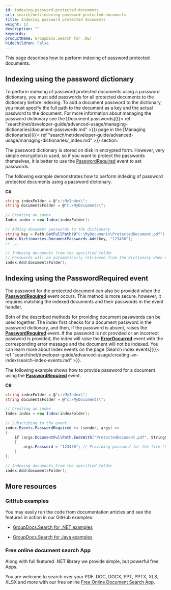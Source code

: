 ```yaml
---
id: indexing-password-protected-documents
url: search/net/indexing-password-protected-documents
title: Indexing password protected documents
weight: 12
description: ""
keywords: 
productName: GroupDocs.Search for .NET
hideChildren: False
---
```

This page describes how to perform indexing of password protected documents.

## Indexing using the password dictionary

To perform indexing of password protected documents using a password dictionary, you must add passwords for all protected documents to the dictionary before indexing. To add a document password to the dictionary, you must specify the full path to the document as a key and the actual password to the document. For more information about managing the password dictionary see the [Document passwords]({{< ref "search/net/developer-guide/advanced-usage/managing-dictionaries/document-passwords.md" >}}) page in the [Managing dictionaries]({{< ref "search/net/developer-guide/advanced-usage/managing-dictionaries/_index.md" >}} section.

The password dictionary is stored on disk in encrypted form. However, very simple encryption is used, so if you want to protect the passwords themselves, it is better to use the [PasswordRequired](https://apireference.groupdocs.com/net/search/groupdocs.search.events/eventhub/events/passwordrequired) event to set passwords.

The following example demonstrates how to perform indexing of password protected documents using a password dictionary.

**C#**

```csharp
string indexFolder = @"c:\MyIndex\";
string documentsFolder = @"c:\MyDocuments\";
 
// Creating an index
Index index = new Index(indexFolder);
 
// Adding document passwords to the dictionary
string key = Path.GetFullPath(@"C:\MyDocuments\ProtectedDocument.pdf");
index.Dictionaries.DocumentPasswords.Add(key, "123456");
// ...
 
// Indexing documents from the specified folder
// Passwords will be automatically retrieved from the dictionary when necessary
index.Add(documentsFolder);
```

## Indexing using the PasswordRequired event

The password for the protected document can also be provided when the **[PasswordRequired](https://apireference.groupdocs.com/net/search/groupdocs.search.events/eventhub/events/passwordrequired)** event occurs. This method is more secure, however, it requires matching the indexed documents and their passwords in the event handler.

Both of the described methods for providing document passwords can be used together. The index first checks for a document password in the password dictionary, and then, if the password is absent, raises the **[PasswordRequired](https://apireference.groupdocs.com/net/search/groupdocs.search.events/eventhub/events/passwordrequired)** event. If the password is not provided or an incorrect password is provided, the index will raise the **[ErrorOccurred](https://apireference.groupdocs.com/net/search/groupdocs.search.events/eventhub/events/erroroccurred)** event with the corresponding error message and the document will not be indexed. You can learn more about index events on the page [Search index events]({{< ref "search/net/developer-guide/advanced-usage/creating-an-index/search-index-events.md" >}}.

The following example shows how to provide password for a document using the **[PasswordRequired](https://apireference.groupdocs.com/net/search/groupdocs.search.events/eventhub/events/passwordrequired)** event.

**C#**

```csharp
string indexFolder = @"c:\MyIndex\";
string documentsFolder = @"c:\MyDocuments\";
 
// Creating an index
Index index = new Index(indexFolder);
 
// Subscribing to the event
index.Events.PasswordRequired += (sender, args) =>
{
    if (args.DocumentFullPath.EndsWith("ProtectedDocument.pdf", StringComparison.InvariantCultureIgnoreCase))
    {
        args.Password = "123456"; // Providing password for the file 'ProtectedDocument.pdf'
    }
};
 
// Indexing documents from the specified folder
index.Add(documentsFolder);
```

## More resources

### GitHub examples

You may easily run the code from documentation articles and see the features in action in our GitHub examples:

*   [GroupDocs.Search for .NET examples](https://github.com/groupdocs-search/GroupDocs.Search-for-.NET)
    
*   [GroupDocs.Search for Java examples](https://github.com/groupdocs-search/GroupDocs.Search-for-Java)
    

### Free online document search App

Along with full featured .NET library we provide simple, but powerful free Apps.

You are welcome to search over your PDF, DOC, DOCX, PPT, PPTX, XLS, XLSX and more with our free online [Free Online Document Search App](https://products.groupdocs.app/search).
